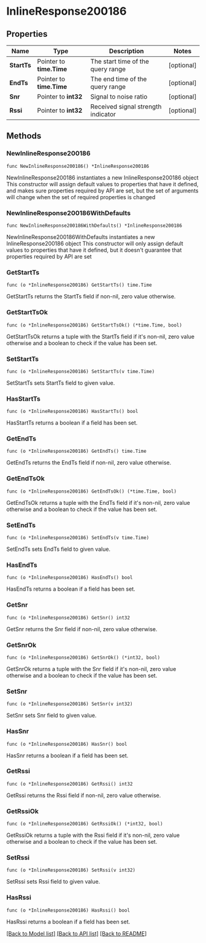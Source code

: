 # InlineResponse200186

## Properties

Name | Type | Description | Notes
------------ | ------------- | ------------- | -------------
**StartTs** | Pointer to **time.Time** | The start time of the query range | [optional] 
**EndTs** | Pointer to **time.Time** | The end time of the query range | [optional] 
**Snr** | Pointer to **int32** | Signal to noise ratio | [optional] 
**Rssi** | Pointer to **int32** | Received signal strength indicator | [optional] 

## Methods

### NewInlineResponse200186

`func NewInlineResponse200186() *InlineResponse200186`

NewInlineResponse200186 instantiates a new InlineResponse200186 object
This constructor will assign default values to properties that have it defined,
and makes sure properties required by API are set, but the set of arguments
will change when the set of required properties is changed

### NewInlineResponse200186WithDefaults

`func NewInlineResponse200186WithDefaults() *InlineResponse200186`

NewInlineResponse200186WithDefaults instantiates a new InlineResponse200186 object
This constructor will only assign default values to properties that have it defined,
but it doesn't guarantee that properties required by API are set

### GetStartTs

`func (o *InlineResponse200186) GetStartTs() time.Time`

GetStartTs returns the StartTs field if non-nil, zero value otherwise.

### GetStartTsOk

`func (o *InlineResponse200186) GetStartTsOk() (*time.Time, bool)`

GetStartTsOk returns a tuple with the StartTs field if it's non-nil, zero value otherwise
and a boolean to check if the value has been set.

### SetStartTs

`func (o *InlineResponse200186) SetStartTs(v time.Time)`

SetStartTs sets StartTs field to given value.

### HasStartTs

`func (o *InlineResponse200186) HasStartTs() bool`

HasStartTs returns a boolean if a field has been set.

### GetEndTs

`func (o *InlineResponse200186) GetEndTs() time.Time`

GetEndTs returns the EndTs field if non-nil, zero value otherwise.

### GetEndTsOk

`func (o *InlineResponse200186) GetEndTsOk() (*time.Time, bool)`

GetEndTsOk returns a tuple with the EndTs field if it's non-nil, zero value otherwise
and a boolean to check if the value has been set.

### SetEndTs

`func (o *InlineResponse200186) SetEndTs(v time.Time)`

SetEndTs sets EndTs field to given value.

### HasEndTs

`func (o *InlineResponse200186) HasEndTs() bool`

HasEndTs returns a boolean if a field has been set.

### GetSnr

`func (o *InlineResponse200186) GetSnr() int32`

GetSnr returns the Snr field if non-nil, zero value otherwise.

### GetSnrOk

`func (o *InlineResponse200186) GetSnrOk() (*int32, bool)`

GetSnrOk returns a tuple with the Snr field if it's non-nil, zero value otherwise
and a boolean to check if the value has been set.

### SetSnr

`func (o *InlineResponse200186) SetSnr(v int32)`

SetSnr sets Snr field to given value.

### HasSnr

`func (o *InlineResponse200186) HasSnr() bool`

HasSnr returns a boolean if a field has been set.

### GetRssi

`func (o *InlineResponse200186) GetRssi() int32`

GetRssi returns the Rssi field if non-nil, zero value otherwise.

### GetRssiOk

`func (o *InlineResponse200186) GetRssiOk() (*int32, bool)`

GetRssiOk returns a tuple with the Rssi field if it's non-nil, zero value otherwise
and a boolean to check if the value has been set.

### SetRssi

`func (o *InlineResponse200186) SetRssi(v int32)`

SetRssi sets Rssi field to given value.

### HasRssi

`func (o *InlineResponse200186) HasRssi() bool`

HasRssi returns a boolean if a field has been set.


[[Back to Model list]](../README.md#documentation-for-models) [[Back to API list]](../README.md#documentation-for-api-endpoints) [[Back to README]](../README.md)


